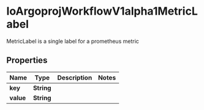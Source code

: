 

# IoArgoprojWorkflowV1alpha1MetricLabel

MetricLabel is a single label for a prometheus metric

## Properties

Name | Type | Description | Notes
------------ | ------------- | ------------- | -------------
**key** | **String** |  | 
**value** | **String** |  | 



